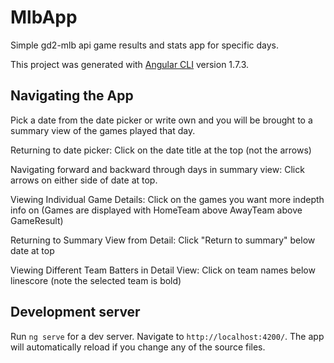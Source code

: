 # MlbApp

Simple gd2-mlb api game results and stats app for specific days.

This project was generated with [Angular CLI](https://github.com/angular/angular-cli) version 1.7.3.
## Navigating the App

Pick a date from the date picker or write own and you will be brought to a summary view of the games played that day.

Returning to date picker: Click on the date title at the top (not the arrows)

Navigating forward and backward through days in summary view: Click arrows on either side of date at top.

Viewing Individual Game Details: Click on the games you want more indepth info on (Games are displayed with HomeTeam above AwayTeam above GameResult)

Returning to Summary View from Detail: Click "Return to summary" below date at top

Viewing Different Team Batters in Detail View: Click on team names below linescore (note the selected team is bold)

## Development server

Run `ng serve` for a dev server. Navigate to `http://localhost:4200/`. The app will automatically reload if you change any of the source files.


